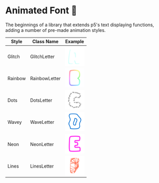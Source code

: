 # Animated Font 📝

The beginnings of a library that extends p5's text displaying functions, adding a number of pre-made animation styles.

| Style        | Class Name    | Example |
| -------------|---------------|:-------:|
| Glitch       | GlitchLetter  |<img src="assets/gifs/glitch_A.gif" alt="glitch" width="60"/>|
| Rainbow      | RainbowLetter |<img src="assets/gifs/rainbow_B.gif" alt="rainbow" width="60"/>|
| Dots         | DotsLetter    |<img src="assets/gifs/dots_C.gif" alt="dots" width="60"/>|
| Wavey        | WaveLetter    |<img src="assets/gifs/wavey_D.gif" alt="wavey" width="60"/>|
| Neon         | NeonLetter    |<img src="assets/gifs/neon_E.gif" alt="neon" width="60"/>|
| Lines        | LinesLetter   |<img src="assets/gifs/lines_F.gif" alt="lines" width="60"/>|

